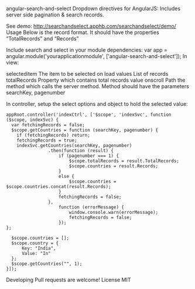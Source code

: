 angular-search-and-select
Dropdown directives for AngularJS: Includes server side pagination & search records.
  
See demo: http://searchandselect.apphb.com/searchandselect/demo/
Usage
Below is the record format. It should have the properties “TotalRecords” and “Records”
 

 

Include search and select in your module dependencies:
var app = angular.module('yourapplicationmodule', ['angular-search-and-select']);
In view:
<searchandselect selecteditem="country" values="countries" key="Key" totalrecords="totalRecords" onscroll="getCountries(searchKey, pagenumber)"></searchandselect>
	
selecteditem	The item to be selected on load
values	List of records
totalRecords	Property which contains total records value
onscroll	Path the method which calls the server method. Method should have the parameters searchKey, pagenumber 

In controller, setup the select options and object to hold the selected value:

    appRoot.controller('indexCtrl', ['$scope', 'indexSvc', function ($scope, indexSvc) {
      var fetchingRecords = false;
      $scope.getCountries = function (searchKey, pagenumber) {
        if (fetchingRecords) return;
        fetchingRecords = true;
        indexSvc.getCountries(searchKey, pagenumber)
                    .then(function (result) {
                        if (pagenumber === 1) {
                            $scope.totalRecords = result.TotalRecords;
                            $scope.countries = result.Records;
                        }
                        else {
                            $scope.countries = $scope.countries.concat(result.Records);
                        }
                        fetchingRecords = false;
                    },
                        function (errorMessage) {
                            window.console.warn(errorMessage);
                            fetchingRecords = false;
                        });
    };

      $scope.countries = [];
      $scope.country = {
          Key: "India",
          Value: "In"
      };
      $scope.getCountries("", 1);
    }]);

Developing
Pull requests are welcome!
License
MIT

